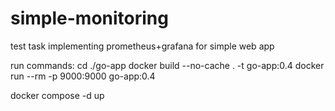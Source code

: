 # simple-monitoring
test task implementing prometheus+grafana for simple web app


run commands: 
cd ./go-app
docker build --no-cache . -t go-app:0.4
docker run --rm -p 9000:9000 go-app:0.4

docker compose -d up